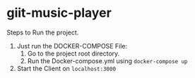 # giit-music-player

Steps to Run the project.

1. Just run the DOCKER-COMPOSE File:
    1. Go to the project root directory.
    2. Run the Docker-compose.yml using `docker-compose up`
2. Start the Client on `localhost:3000`
